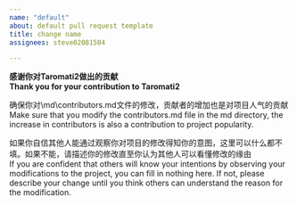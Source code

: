 ```yaml
---
name: "default"
about: default pull request template
title: change name
assignees: steve02081504

---
```

**感谢你对Taromati2做出的贡献**  
**Thank you for your contribution to Taromati2**  

确保你对\md\contributors.md文件的修改，贡献者的增加也是对项目人气的贡献  
Make sure that you modify the contributors.md file in the md directory, the increase in contributors is also a contribution to project popularity.  

如果你自信其他人能通过观察你对项目的修改得知你的意图，这里可以什么都不填。如果不能，请描述你的修改直至你认为其他人可以看懂修改的缘由  
If you are confident that others will know your intentions by observing your modifications to the project, you can fill in nothing here. If not, please describe your change until you think others can understand the reason for the modification.  

